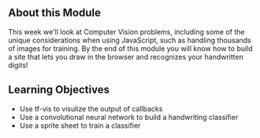 ## About this Module
This week we'll look at Computer Vision problems, including some of the unique considerations when using JavaScript, such as handling thousands of images for training. By the end of this module you will know how to build a site that lets you draw in the browser and recognizes your handwritten digits!

## Learning Objectives
* Use tf-vis to visulize the output of callbacks
* Use a convolutional neural network to build a handwriting classifier
* Use a sprite sheet to train a classifier

